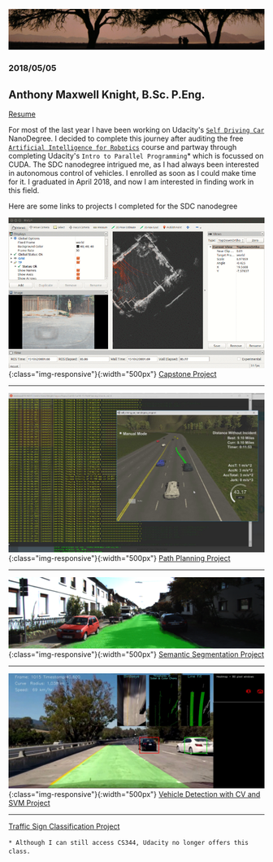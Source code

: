 [HeaderImg]: ./resources/images/sossusvlei_head.png "Trees by Sossusvlei Dune 45"

![Header Image][HeaderImg]

### 2018/05/05

## Anthony Maxwell Knight, B.Sc. P.Eng.

[Resume](./resources/resumes/Anthony.Knight.CV.20180506.pdf)

For most of the last year I have been working on Udacity's [`Self Driving Car`](https://www.udacity.com/course/self-driving-car-engineer-nanodegree--nd013) NanoDegree.  I decided to complete this journey after auditing the free [`Artificial Intelligence for Robotics`](https://www.udacity.com/course/artificial-intelligence-for-robotics--cs373) course and partway through completing Udacity's `Intro to Parallel Programming`* which is focussed on CUDA.  The SDC nanodegree intrigued me, as I had always been interested in autonomous control of vehicles.  I enrolled as soon as I could make time for it.  I graduated in April 2018, and now I am interested in finding work in this field. 

Here are some links to projects I completed for the SDC nanodegree

![Capstone Rviz Image](./resources/images/Carlarviz.png){:class="img-responsive"}{:width="500px"}
[Capstone Project](https://github.com/team-fusionx/CarND-Capstone)

---

![Path Planning Image](https://github.com/teeekay/CarND-T3-PathPlanning/blob/master/images/PathPlanningScreenshot.jpg?raw=true){:class="img-responsive"}{:width="500px"}
[Path Planning Project](https://github.com/teeekay/CarND-T3-PathPlanning/blob/master/ModelDocumentation.md)

---

![Semantic Segmentation Project](https://github.com/teeekay/CarND-Semantic-Segmentation/blob/master/examples/uu_000011.png?raw=true){:class="img-responsive"}{:width="500px"}
[Semantic Segmentation Project](https://github.com/teeekay/CarND-Semantic-Segmentation)

---

![Vehicle Detection Image](https://github.com/teeekay/CarND-Vehicle-Detection/blob/master/output_images/videograb00002.png?raw=true){:class="img-responsive"}{:width="500px"}
[Vehicle Detection with CV and SVM Project](https://github.com/teeekay/CarND-Vehicle-Detection/blob/master/Assignment5.TonyKnight.md)

---

[Traffic Sign Classification Project](https://github.com/teeekay/CarND-Traffic-Sign-Classifier-Project/blob/master/Assignment2.TonyKnight.md)


`* Although I can still access CS344, Udacity no longer offers this class.` 
